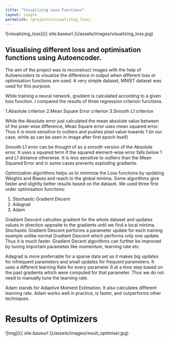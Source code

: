 ```yaml
---
title: "Visualizing Loss Functions"
layout: single
permalink: /projects/visualizing_loss/
---
```

![visualizing_loss]({{ site.baseurl }}/assets/images/visualizing_loss.jpg)

## Visualising different loss and optimisation functions using Autoencoder.
The aim of the project was to reconstruct images with the help of Autoencoders to visualise the difference in output when different loss or optimisation functions are used. A very simple dataset, MNIST dataset was used for this purpose.

While training a neural network, gradient is calculated according to a given loss function. I compared the results of three regression criterion functions.

1.Absolute criterion
2.Mean Square Error criterion
3.Smooth L1 criterion

While the Absolute error just calculated the mean absolute value between of the pixel-wise difference, Mean Square error uses mean squared error. Thus it is more sensitive to outliers and pushes pixel value towards 1 (in our case, white as can be seen in image after first epoch itself)

Smooth L1 error can be thought of as a smooth version of the Absolute error. It uses a squared term if the squared element-wise error falls below 1 and L1 distance otherwise. It is less sensitive to outliers than the Mean Squared Error and in some cases prevents exploding gradients.

Optimization algorithms helps us to minimize the Loss functions by updating Weights and Biases and reach to the global minima. Some algorithms give faster and slightly better results based on the dataset. We used three first order optimisation functions:

1. Stochastic Gradient Decent
2. Adagrad
3. Adam

Gradient Descent calcultes gradient for the whole dataset and updates values in direction opposite to the gradients until we find a local minima. Stochastic Gradient Descent performs a parameter update for each training example unlike normal Gradient Descent which performs only one update. Thus it is much faster. Gradient Decent algorithms can further be improved by tuning important parametes like momentum, learning rate etc.

Adagrad is more preferrable for a sparse data set as it makes big updates for infrequent parameters and small updates for frequent parameters. It uses a different learning Rate for every parameter θ at a time step based on the past gradients which were computed for that parameter. Thus we do not need to manually tune the learning rate.

Adam stands for Adaptive Moment Estimation. It also calculates different learning rate. Adam works well in practice, is faster, and outperforms other techniques.

# Results of Optimizers
![img]({{ site.baseurl }}/assets/images/result_optimiser.jpg)
